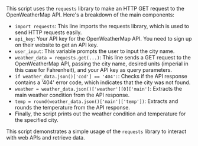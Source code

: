 This script uses the `requests` library to make an HTTP GET request to the OpenWeatherMap API. Here's a breakdown of the main components:

- `import requests`: This line imports the requests library, which is used to send HTTP requests easily.
- `api_key`: Your API key for the OpenWeatherMap API. You need to sign up on their website to get an API key.
- `user_input`: This variable prompts the user to input the city name.
- `weather_data = requests.get(...)`: This line sends a GET request to the OpenWeatherMap API, passing the city name, desired units (imperial in this case for Fahrenheit), and your API key as query parameters.
- `if weather_data.json()['cod'] == '404':`: Checks if the API response contains a '404' error code, which indicates that the city was not found.
- `weather = weather_data.json()['weather'][0]['main']`: Extracts the main weather condition from the API response.
- `temp = round(weather_data.json()['main']['temp'])`: Extracts and rounds the temperature from the API response.
- Finally, the script prints out the weather condition and temperature for the specified city.

This script demonstrates a simple usage of the `requests` library to interact with web APIs and retrieve data.
